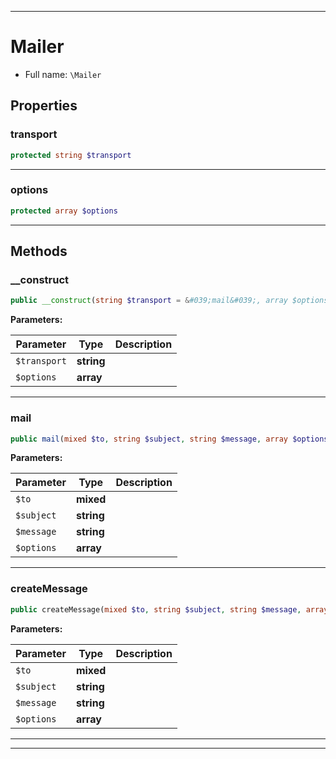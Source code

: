 ***

# Mailer

* Full name: `\Mailer`

## Properties

### transport

```php
protected string $transport
```

***

### options

```php
protected array $options
```

***

## Methods

### __construct

```php
public __construct(string $transport = &#039;mail&#039;, array $options = []): mixed
```

**Parameters:**

| Parameter | Type | Description |
|-----------|------|-------------|
| `$transport` | **string** |  |
| `$options` | **array** |  |

***

### mail

```php
public mail(mixed $to, string $subject, string $message, array $options = []): mixed
```

**Parameters:**

| Parameter | Type | Description |
|-----------|------|-------------|
| `$to` | **mixed** |  |
| `$subject` | **string** |  |
| `$message` | **string** |  |
| `$options` | **array** |  |

***

### createMessage

```php
public createMessage(mixed $to, string $subject, string $message, array $options = []): mixed
```

**Parameters:**

| Parameter | Type | Description |
|-----------|------|-------------|
| `$to` | **mixed** |  |
| `$subject` | **string** |  |
| `$message` | **string** |  |
| `$options` | **array** |  |

***


***

